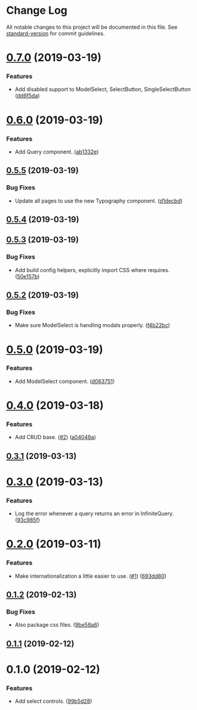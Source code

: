 # Change Log

All notable changes to this project will be documented in this file. See [standard-version](https://github.com/conventional-changelog/standard-version) for commit guidelines.

<a name="0.7.0"></a>
# [0.7.0](https://github.com/sammarks/antd-addons/compare/v0.6.0...v0.7.0) (2019-03-19)


### Features

* Add disabled support to ModelSelect, SelectButton, SingleSelectButton ([dd6f5da](https://github.com/sammarks/antd-addons/commit/dd6f5da))



<a name="0.6.0"></a>
# [0.6.0](https://github.com/sammarks/antd-addons/compare/v0.5.5...v0.6.0) (2019-03-19)


### Features

* Add Query component. ([ab1332e](https://github.com/sammarks/antd-addons/commit/ab1332e))



<a name="0.5.5"></a>
## [0.5.5](https://github.com/sammarks/antd-addons/compare/v0.5.4...v0.5.5) (2019-03-19)


### Bug Fixes

* Update all pages to use the new Typography component. ([d1decbd](https://github.com/sammarks/antd-addons/commit/d1decbd))



<a name="0.5.4"></a>
## [0.5.4](https://github.com/sammarks/antd-addons/compare/v0.5.3...v0.5.4) (2019-03-19)



<a name="0.5.3"></a>
## [0.5.3](https://github.com/sammarks/antd-addons/compare/v0.5.2...v0.5.3) (2019-03-19)


### Bug Fixes

* Add build config helpers, explicitly import CSS where requires. ([50e157b](https://github.com/sammarks/antd-addons/commit/50e157b))



<a name="0.5.2"></a>
## [0.5.2](https://github.com/sammarks/antd-addons/compare/v0.5.0...v0.5.2) (2019-03-19)


### Bug Fixes

* Make sure ModelSelect is handling modals properly. ([f4b22bc](https://github.com/sammarks/antd-addons/commit/f4b22bc))



<a name="0.5.0"></a>
# [0.5.0](https://github.com/sammarks/antd-addons/compare/v0.4.0...v0.5.0) (2019-03-19)


### Features

* Add ModelSelect component. ([d063751](https://github.com/sammarks/antd-addons/commit/d063751))



<a name="0.4.0"></a>
# [0.4.0](https://github.com/sammarks/antd-addons/compare/v0.3.1...v0.4.0) (2019-03-18)


### Features

* Add CRUD base. ([#2](https://github.com/sammarks/antd-addons/issues/2)) ([a04048a](https://github.com/sammarks/antd-addons/commit/a04048a))



<a name="0.3.1"></a>
## [0.3.1](https://github.com/sammarks/antd-addons/compare/v0.3.0...v0.3.1) (2019-03-13)



<a name="0.3.0"></a>
# [0.3.0](https://github.com/sammarks/antd-addons/compare/v0.2.0...v0.3.0) (2019-03-13)


### Features

* Log the error whenever a query returns an error in InfiniteQuery. ([93c985f](https://github.com/sammarks/antd-addons/commit/93c985f))



<a name="0.2.0"></a>
# [0.2.0](https://github.com/sammarks/antd-addons/compare/v0.1.2...v0.2.0) (2019-03-11)


### Features

* Make internationalization a little easier to use. ([#1](https://github.com/sammarks/antd-addons/issues/1)) ([693dd80](https://github.com/sammarks/antd-addons/commit/693dd80))



<a name="0.1.2"></a>
## [0.1.2](https://github.com/sammarks/antd-addons/compare/v0.1.1...v0.1.2) (2019-02-13)


### Bug Fixes

* Also package css files. ([9be58a6](https://github.com/sammarks/antd-addons/commit/9be58a6))



<a name="0.1.1"></a>
## [0.1.1](https://github.com/sammarks/antd-addons/compare/v0.1.0...v0.1.1) (2019-02-12)



<a name="0.1.0"></a>
# 0.1.0 (2019-02-12)


### Features

* Add select controls. ([99b5d28](https://github.com/sammarks/antd-addons/commit/99b5d28))
